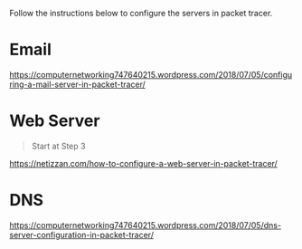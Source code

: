 Follow the instructions below to configure the servers in packet tracer.

# Email 

https://computernetworking747640215.wordpress.com/2018/07/05/configuring-a-mail-server-in-packet-tracer/

# Web Server

> Start at Step 3

https://netizzan.com/how-to-configure-a-web-server-in-packet-tracer/

# DNS

https://computernetworking747640215.wordpress.com/2018/07/05/dns-server-configuration-in-packet-tracer/